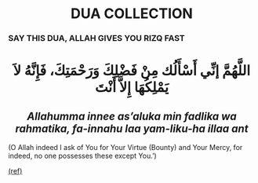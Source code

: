 # <div align="center">**DUA COLLECTION**</div>

### SAY THIS DUA, ALLAH GIVES YOU RIZQ FAST

# <div align="center">**اللَّهُمَّ إنِّي أَسْأَلُك مِنْ فَضْلِكَ وَرَحْمَتِكَ، فَإِنَّهُ لاَ يَمْلِكُهَا إِلاَّ أَنْتَ**</div>

## <div align="center">*Allahumma innee as’aluka min fadlika wa rahmatika, fa-innahu laa yam-liku-ha illaa ant*</div>

(O Allah indeed I ask of You for Your Virtue (Bounty) and Your Mercy, for indeed, no one possesses these except You.’)

[(ref)](https://youtu.be/CDIiqxvxWII)